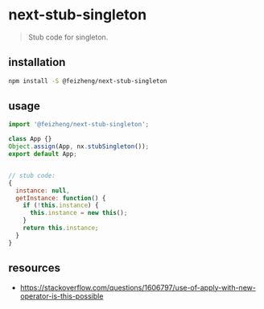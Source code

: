 # next-stub-singleton
> Stub code for singleton.

## installation
```bash
npm install -S @feizheng/next-stub-singleton
```

## usage
```js
import '@feizheng/next-stub-singleton';

class App {}
Object.assign(App, nx.stubSingleton());
export default App;


// stub code:
{
  instance: null,
  getInstance: function() {
    if (!this.instance) {
      this.instance = new this();
    }
    return this.instance;
  }
}
```

## resources
- https://stackoverflow.com/questions/1606797/use-of-apply-with-new-operator-is-this-possible
